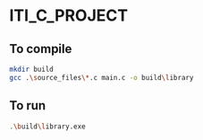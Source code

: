# ITI_C_PROJECT
## To compile
```bash
mkdir build
gcc .\source_files\*.c main.c -o build\library
```
## To run
```bash
.\build\library.exe
```
